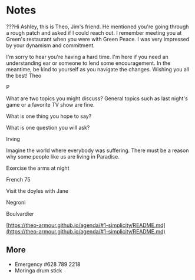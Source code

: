 # Notes

???Hi Ashley, this is Theo, Jim's friend. He mentioned you're going through a rough patch and asked if I could reach out. I remember meeting you at Green's restaurant when you were with Green Peace. I was very impressed by your dynamism and commitment.

  

I'm sorry to hear you're having a hard time. I'm here if you need an understanding ear or someone to lend some encouragement. In the meantime, be kind to yourself as you navigate the changes. Wishing you all the best! Theo

P

What are two topics you might discuss? General topics such as last night's game or a favorite TV show are fine.

What is one thing you hope to say?

What is one question you will ask?

Irving

Imagine the world where everybody was suffering. There must be a reason why some people like us are living in Paradise. 

Exercise the arms at night

French 75

Visit the doyles with Jane

Negroni

Boulvardier

[https://theo-armour.github.io/agenda/#1-simplicity/README.md](https://theo-armour.github.io/agenda/#1-simplicity/README.md)

## More

* Emergency #628 789 2218
* Moringa drum stick